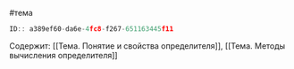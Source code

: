 #тема

```javascript
ID:: a389ef60-da6e-4fc8-f267-651163445f11 
```

Содержит: 
[[Тема. Понятие и свойства определителя]],
[[Тема. Методы вычисления определителя]]